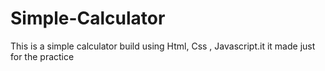 # Simple-Calculator
This is a simple calculator build using Html, Css , Javascript.it it made just for the practice
